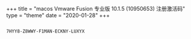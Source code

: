+++
title = "macos Vmware Fusion 专业版 10.1.5 (10950653) 注册激活码"
type = "theme"
date = "2020-01-28"
+++
```bash

7HYY8-Z8WWY-F1MAN-ECKNY-LUXYX

```

&nbsp;